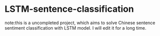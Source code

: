 # LSTM-sentence-classification

note:this is a uncompleted project, which aims to solve Chinese sentence sentiment classification with LSTM model.
I will edit it for a long time.
